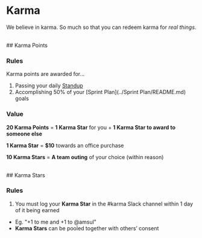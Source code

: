 # Karma

We believe in karma. So much so that you can redeem karma for *real things*.


<br />
## Karma Points

### Rules

Karma points are awarded for...

1. Passing your daily [Standup](../Standup/README.md)
2. Accomplishing 50% of your [Sprint Plan](../Sprint Plan/README.md) goals

### Value

**20 Karma Points** = **1 Karma Star** for you + **1 Karma Star to award to someone else**

**1 Karma Star** = **$10** towards an office purchase

**10 Karma Stars** = **A team outing** of your choice (within reason)



<br />
## Karma Stars

### Rules

1. You must log your **Karma Star** in the #karma Slack channel within 1 day of it being earned
  * Eg. "+1 to me and +1 to @amsul"
* **Karma Stars** can be pooled together with others’ consent